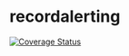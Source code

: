# recordalerting

[![Coverage Status](https://coveralls.io/repos/github/brotherlogic/recordalerting/badge.svg)](https://coveralls.io/github/brotherlogic/recordalerting)